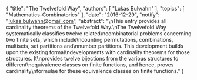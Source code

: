 {
    "title": "The Twelvefold Way",
    "authors": [
        "Lukas Bulwahn"
    ],
    "topics": [
        "Mathematics-Combinatorics"
    ],
    "date": "2016-12-29",
    "notify": "lukas.bulwahn@gmail.com",
    "abstract": "\nThis entry provides all cardinality theorems of the Twelvefold Way.\nThe Twelvefold Way systematically classifies twelve related\ncombinatorial problems concerning two finite sets, which include\ncounting permutations, combinations, multisets, set partitions and\nnumber partitions. This development builds upon the existing formal\ndevelopments with cardinality theorems for those structures. It\nprovides twelve bijections from the various structures to different\nequivalence classes on finite functions, and hence, proves cardinality\nformulae for these equivalence classes on finite functions."
}